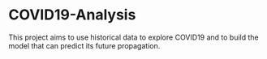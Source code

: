 # COVID19-Analysis
This project aims to use historical data to explore COVID19 and to build the model that can predict its future propagation.

